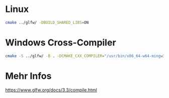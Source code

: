 # Linux
```bash
cmake ../glfw/ -DBUILD_SHARED_LIBS=ON
```


# Windows Cross-Compiler
```bash
cmake -S ../glfw/ -B . -DCMAKE_CXX_COMPILER="/usr/bin/x86_64-w64-mingw32-g++" -DCMAKE_C_COMPILER="/usr/bin/x86_64-w64-mingw32-gcc" -DCMAKE_RC_COMPILER="/usr/bin/x86_64-w64-mingw32-windres" -DCMAKE_FIND_ROOT_PATH="/usr/x86_64-w64-mingw32" -DCMAKE_FIND_ROOT_PATH_MODE_INCLUDE="BOTH" -DCMAKE_FIND_ROOT_PATH_MODE_LIBRARY="ONLY" -DCMAKE_FIND_ROOT_PATH_MODE_PROGRAM="BOTH" -DCMAKE_SYSTEM_NAME="Windows" -DBUILD_SHARED_LIBS=ON
```

# Mehr Infos
https://www.glfw.org/docs/3.3/compile.html



